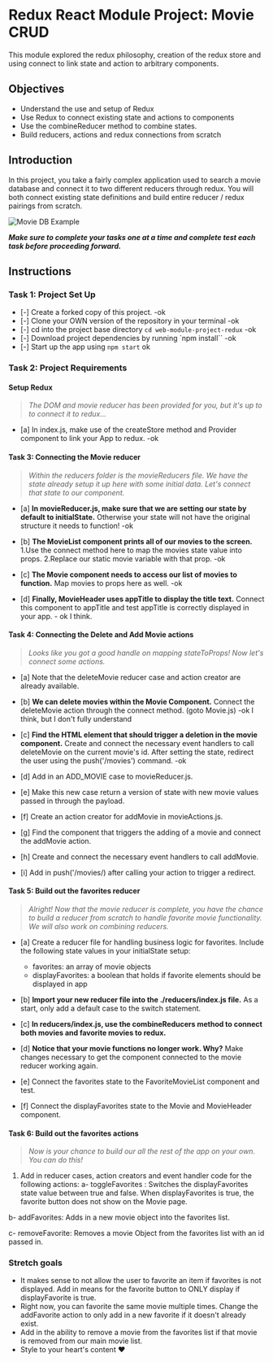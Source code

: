 # Redux React Module Project: Movie CRUD

This module explored the redux philosophy, creation of the redux store and using connect to link state and action to arbitrary components.

## Objectives
- Understand the use and setup of Redux
- Use Redux to connect existing state and actions to components
- Use the combineReducer method to combine states.
- Build reducers, actions and redux connections from scratch

## Introduction
In this project, you take a fairly complex application used to search a movie database and connect it to two different reducers through redux. You will both connect existing state definitions and build entire reducer / redux pairings from scratch.

![Movie DB Example](project-goals.gif)

***Make sure to complete your tasks one at a time and complete test each task before proceeding forward.***

## Instructions
### Task 1: Project Set Up
* [-] Create a forked copy of this project. -ok
* [-] Clone your OWN version of the repository in your terminal -ok
* [-] cd into the project base directory `cd web-module-project-redux` -ok
* [-] Download project dependencies by running `npm install`` -ok
* [-] Start up the app using `npm start` ok

### Task 2: Project Requirements
#### Setup Redux
> *The DOM and movie reducer has been provided for you, but it's up to to connect it to redux...*

* [a] In index.js, make use of the createStore method and Provider component to link your App to redux. -ok


#### Task 3: Connecting the Movie reducer
> *Within the reducers folder is the movieReducers file. We have the state already setup it up here with some initial data. Let's connect that state to our component.*

* [a] **In movieReducer.js, make sure that we are setting our state by default to initialState.** Otherwise your state will not have the original structure it needs to function! -ok

* [b] **The MovieList component prints all of our movies to the screen.** 1.Use the connect method here to map the movies state value into props. 2.Replace our static movie variable with that prop. -ok

* [c] **The Movie component needs to access our list of movies to function.** Map movies to props here as well. -ok

* [d] **Finally, MovieHeader uses appTitle to display the title text.** Connect this component to appTitle and test appTitle is correctly displayed in your app. - ok I think.


#### Task 4: Connecting the Delete and Add Movie actions
> *Looks like you got a good handle on mapping stateToProps! Now let's connect some actions.*

* [a] Note that the deleteMovie reducer case and action creator are already available.

* [b] **We can delete movies within the Movie Component.** Connect the deleteMovie action through the connect method. (goto Movie.js) -ok I think, but I don't fully understand

* [c] **Find the HTML element that should trigger a deletion in the movie component.** Create and connect the necessary event handlers to call deleteMovie on the current movie's id. After setting the state, redirect the user using the push('/movies') command. -ok

* [d] Add in an ADD_MOVIE case to movieReducer.js.

* [e] Make this new case return a version of state with new movie values passed in through the payload.

* [f] Create an action creator for addMovie in movieActions.js.

* [g] Find the component that triggers the adding of a movie and connect the addMovie action.

* [h] Create and connect the necessary event handlers to call addMovie.

* [i] Add in push('/movies/) after calling your action to trigger a redirect.

#### Task 5: Build out the favorites reducer
> *Alright! Now that the movie reducer is complete, you have the chance to build a reducer from scratch to handle favorite movie functionality. We will also work on combining reducers.*

* [a] Create a reducer file for handling business logic for favorites. Include the following state values in your initialState setup:
  -  favorites: an array of movie objects
  -  displayFavorites: a boolean that holds if favorite elements should be displayed in app

* [b] **Import your new reducer file into the ./reducers/index.js file.** As a start, only add a default case to the switch statement.

* [c] **In reducers/index.js, use the combineReducers method to connect both movies and favorite movies to redux.**

* [d] **Notice that your movie functions no longer work. Why?** Make changes necessary to get the component connected to the movie reducer working again.

* [e] Connect the favorites state to the FavoriteMovieList component and test.

* [f] Connect the displayFavorites state to the Movie and MovieHeader component.

#### Task 6: Build out the favorites actions
> *Now is your chance to build our all the rest of the app on your own. You can do this!*

1. Add in reducer cases, action creators and event handler code for the following actions:
  a- toggleFavorites : Switches the displayFavorites state value between true and false. When displayFavorites is true, the favorite button does not show on the Movie page.
  
  b- addFavorites: Adds in a new movie object into the favorites list.

  c- removeFavorite: Removes a movie Object from the favorites list with an id passed in.

### Stretch goals
- It makes sense to not allow the user to favorite an item if favorites is not displayed. Add in means for the favorite button to ONLY display if displayFavorite is true.
- Right now, you can favorite the same movie multiple times. Change the addFavorite action to only add in a new favorite if it doesn't already exist.
- Add in the ability to remove a movie from the favorites list if that movie is removed from our main movie list.
- Style to your heart's content ❤️
